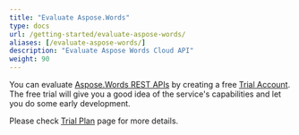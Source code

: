 ```yaml
---
title: "Evaluate Aspose.Words"
type: docs
url: /getting-started/evaluate-aspose-words/
aliases: [/evaluate-aspose-words/]
description: "Evaluate Aspose Words Cloud API"
weight: 90
---
```


You can evaluate [Aspose.Words REST APIs](http://apireference.aspose.cloud/words/) by creating a free [Trial Account](https://dashboard.aspose.cloud). The free trial will give you a good idea of the service's capabilities and let you do some early development.

Please check [Trial Plan](https://purchase.aspose.cloud/trial) page for more details.
